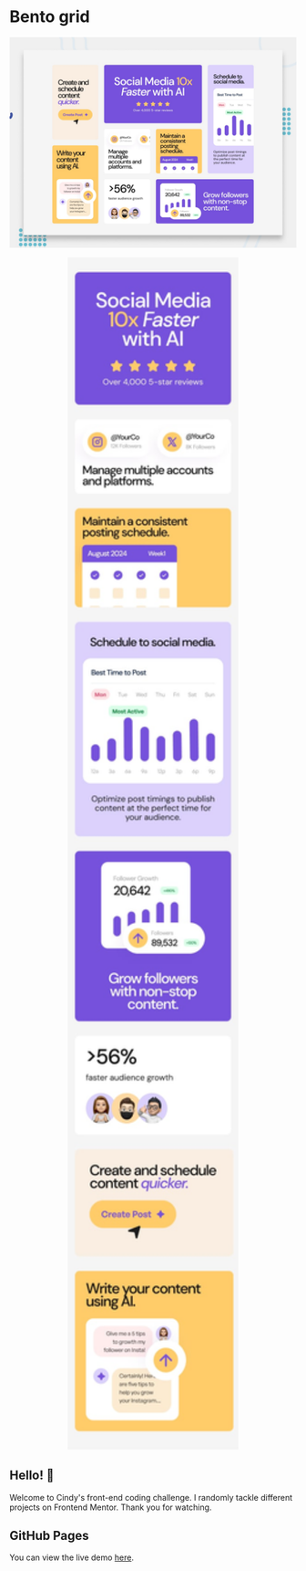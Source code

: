 # Bento grid

![Design preview for the Bento grid coding challenge](./preview.jpg)
<div align="center">
  <img src="./design/mobile-design.jpg" alt="Photo 2" width="300">
</div>

## Hello! 👋
Welcome to Cindy's front-end coding challenge. I randomly tackle different projects on Frontend Mentor. Thank you for watching.

## GitHub Pages
You can view the live demo [here](https://mayihsuan.github.io/bento-grid-main/).
